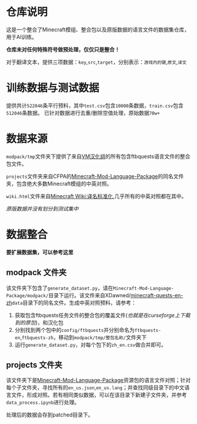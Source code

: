 # 仓库说明

这是一个整合了Minecraft模组、整合包以及原版数据的语言文件的数据集仓库，用于AI训练。

**仓库未对任何特殊符号做预处理，仅仅只是整合！**

对于翻译文本，提供三项数据：`key`,`src`,`target`，分别表示：`游戏内的键`,`原文`,`译文`

# 训练数据与测试数据

提供共计`522046`条平行预料，其中`test.csv`包含`10000`条数据，`train.csv`包含`512046`条数据。
已针对数据进行去重/删除空值处理，原始数据`70w+`

# 数据来源

`modpack/tmp`文件夹下提供了来自[VM汉化组](https://vmct-cn.top/)的所有包含ftbquests语言文件的整合包文件。

`projects`文件夹来自CFPA的[Minecraft-Mod-Language-Package](https://github.com/CFPAOrg/Minecraft-Mod-Language-Package)的同名文件夹，包含绝大多数Minecraft模组的中英对照。

`wiki.html`文件来自[Minecraft Wiki:译名标准化](https://zh.minecraft.wiki/w/Minecraft_Wiki:%E8%AF%91%E5%90%8D%E6%A0%87%E5%87%86%E5%8C%96),几乎所有的中英对照都在其中。

*原版数据并没有划分到测试集中*

# 数据整合

**要扩展数据集，可以参考这里**

## modpack 文件夹

该文件夹下包含了`generate_dataset.py`，请在`Minecraft-Mod-Language-Package/modpack/`目录下运行。该文件来自XDawned/[minecraft-quests-en-zh](https://github.com/XDawned/minecraft-quests-en-zh)`data`目录下的同名文件。生成中英对照预料，请参考：

  1. 获取包含ftbquests任务文件的整合包的覆盖文件(*也就是在curseforge上下载到的原包*)，和汉化包
  2. 分别找到两个包中的`config/ftbquests`并分别命名为`ftbquests-en`,`ftbquests-zh`，移动到`modpack/tmp/整包名称/`文件夹下
  3. 运行`generate_dataset.py`，对每个包下的`zh_en.csv`做合并即可。

## projects 文件夹 

该文件夹下是[Minecraft-Mod-Language-Package](https://github.com/CFPAOrg/Minecraft-Mod-Language-Package)资源包的语言文件对照；针对每个子文件夹，寻找所有的`en_us.json`,`en_us.lang`；并查找同级目录下的中文语言文件，形成对照。若有相同类似数据，可以在该目录下新建子文件夹，并参考`data_process.ipynb`进行处理。

处理后的数据会存到patched目录下。

